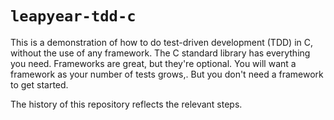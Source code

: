 # `leapyear-tdd-c`
This is a demonstration of how to do test-driven development (TDD) in C, without the use of any framework.
The C standard library has everything you need.
Frameworks are great, but they're optional.
You will want a framework as your number of tests grows,.
But you don't need a framework to get started.

The history of this repository reflects the relevant steps.
